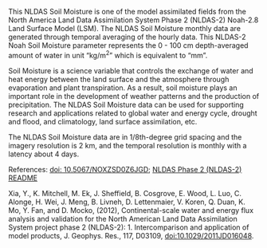 This NLDAS Soil Moisture is one of the model assimilated fields from the North America Land Data Assimilation System Phase 2 (NLDAS-2) Noah-2.8 Land Surface Model (LSM). The NLDAS Soil Moisture monthly data are generated through temporal averaging of the hourly data.  This NLDAS-2 Noah Soil Moisture parameter represents the 0 - 100 cm depth-averaged amount of water in unit “kg/m<sup>2</sup>” which is equivalent to “mm”.  

Soil Moisture is a science variable that controls the exchange of water and heat energy between the land surface and the atmosphere through evaporation and plant transpiration. As a result, soil moisture plays an important role in the development of weather patterns and the production of precipitation. The NLDAS Soil Moisture data can be used for supporting research and applications related to global water and energy cycle, drought and flood, and climatology, land surface assimilation, etc.

The NLDAS Soil Moisture data are in 1/8th-degree grid spacing and the imagery resolution is 2 km, and the temporal resolution is monthly with a latency about 4 days.

References: [doi: 10.5067/NOXZSD0Z6JGD](https://disc.gsfc.nasa.gov/datacollection/NLDAS_NOAH0125_M_002.html);
[NLDAS Phase 2 (NLDAS-2) README](https://hydro1.gesdisc.eosdis.nasa.gov/data/NLDAS/README.NLDAS2.pdf)

Xia, Y., K. Mitchell, M. Ek, J. Sheffield, B. Cosgrove, E. Wood, L. Luo, C. Alonge, H. Wei, J. Meng, B. Livneh, D. Lettenmaier, V. Koren, Q. Duan, K. Mo, Y. Fan, and D. Mocko, (2012), Continental-scale water and energy flux analysis and validation for the North American Land Data Assimilation System project phase 2 (NLDAS-2): 1. Intercomparison and application of model products, J. Geophys. Res., 117, D03109, [doi:10.1029/2011JD016048](https://doi.org/10.1029/2011JD016048).
